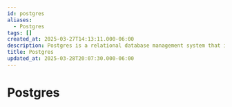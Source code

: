 ```yaml
---
id: postgres
aliases:
  - Postgres
tags: []
created_at: 2025-03-27T14:13:11.000-06:00
description: Postgres is a relational database management system that is open-source and developed by PostgreSQL Global Development Group.
title: Postgres
updated_at: 2025-03-28T20:07:30.000-06:00
---
```


# Postgres
